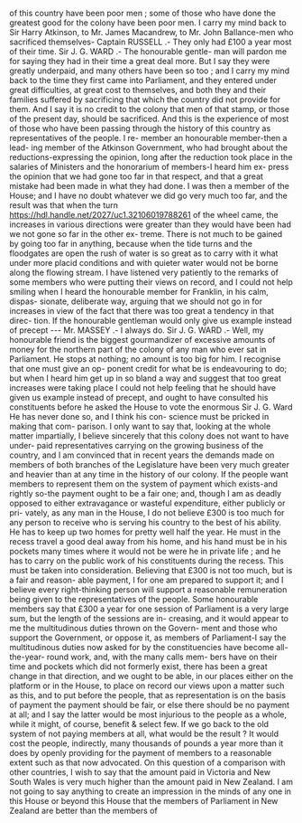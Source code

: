 of this country have been poor men ; some of those who have done the greatest good for the colony have been poor men. I carry my mind back to Sir Harry Atkinson, to Mr. James Macandrew, to Mr. John Ballance-men who sacrificed themselves- Captain RUSSELL .- They only had £100 a year most of their time. Sir J. G. WARD .- The honourable gentle- man will pardon me for saying they had in their time a great deal more. But I say they were greatly underpaid, and many others have been so too ; and I carry my mind back to the time they first came into Parliament, and they entered under great difficulties, at great cost to themselves, and both they and their families suffered by sacrificing that which the country did not provide for them. And I say it is no credit to the colony that men of that stamp, or those of the present day, should be sacrificed. And this is the experience of most of those who have been passing through the history of this country as representatives of the people. I re- member an honourable member-then a lead- ing member of the Atkinson Government, who had brought about the reductions-expressing the opinion, long after the reduction took place in the salaries of Ministers and the honorarium of members-I heard him ex- press the opinion that we had gone too far in that respect, and that a great mistake had been made in what they had done. I was then a member of the House; and I have no doubt whatever we did go very much too far, and the result was that when the turn https://hdl.handle.net/2027/uc1.32106019788261 of the wheel came, the increases in various directions were greater than they would have been had we not gone so far in the other ex- treme. There is not much to be gained by going too far in anything, because when the tide turns and the floodgates are open the rush of water is so great as to carry with it what under more placid conditions and with quieter water would not be borne along the flowing stream. I have listened very patiently to the remarks of some members who were putting their views on record, and I could not help smiling when I heard the honourable member for Franklin, in his calm, dispas- sionate, deliberate way, arguing that we should not go in for increases in view of the fact that there was too great a tendency in that direc- tion. If the honourable gentleman would only give us example instead of precept --- Mr. MASSEY .- I always do. Sir J. G. WARD .- Well, my honourable friend is the biggest gourmandizer of excessive amounts of money for the northern part of the colony of any man who ever sat in Parliament. He stops at nothing; no amount is too big for him. I recognise that one must give an op- ponent credit for what be is endeavouring to do; but when I heard him get up in so bland a way and suggest that too great increases were taking place I could not help feeling that he should have given us example instead of precept, and ought to have consulted his constituents before he asked the House to vote the enormous Sir J. G. Ward He has never done so, and I think his con- science must be pricked in making that com- parison. I only want to say that, looking at the whole matter impartially, I believe sincerely that this colony does not want to have under- paid representatives carrying on the growing business of the country, and I am convinced that in recent years the demands made on members of both branches of the Legislature have been very much greater and heavier than at any time in the history of our colony. If the people want members to represent them on the system of payment which exists-and rightly so-the payment ought to be a fair one; and, though I am as deadly opposed to either extravagance or wasteful expenditure, either publicly or pri- vately, as any man in the House, I do not believe £300 is too much for any person to receive who is serving his country to the best of his ability. He has to keep up two homes for pretty well half the year. He must in the recess travel a good deal away from his home, and his hand must be in his pockets many times where it would not be were he in private life ; and he has to carry on the public work of his constituents during the recess. This must be taken into consideration. Believing that £300 is not too much, but is a fair and reason- able payment, I for one am prepared to support it; and I believe every right-thinking person will support a reasonable remuneration being given to the representatives of the people. Some honourable members say that £300 a year for one session of Parliament is a very large sum, but the length of the sessions are in- creasing, and it would appear to me the multitudinous duties thrown on the Govern- ment and those who support the Government, or oppose it, as members of Parliament-I say the multitudinous duties now asked for by the constituencies have become all-the-year- round work, and, with the many calls mem- bers have on their time and pockets which did not formerly exist, there has been a great change in that direction, and we ought to be able, in our places either on the platform or in the House, to place on record our views upon a matter such as this, and to put before the people, that as representation is on the basis of payment the payment should be fair, or else there should be no payment at all; and I say the latter would be most injurious to the people as a whole, while it might, of course, benefit & select few. If we go back to the old system of not paying members at all, what would be the result ? It would cost the people, indirectly, many thousands of pounds a year more than it does by openly providing for the payment of members to a reasonable extent such as that now advocated. On this question of a comparison with other countries, I wish to say that the amount paid in Victoria and New South Wales is very much higher than the amount paid in New Zealand. I am not going to say anything to create an impression in the minds of any one in this House or beyond this House that the members of Parliament in New Zealand are better than the members of 